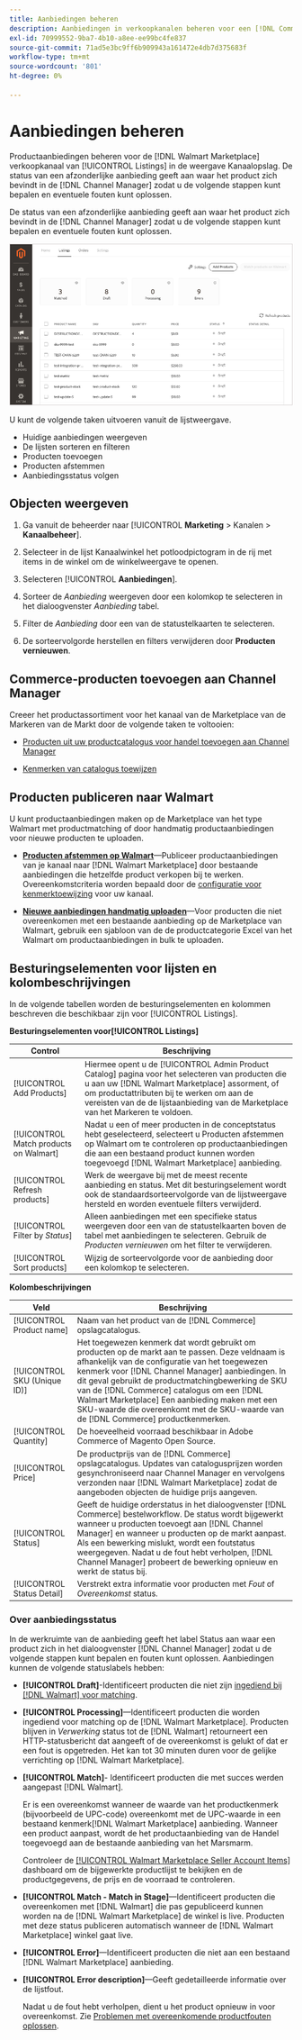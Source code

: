 ```yaml
---
title: Aanbiedingen beheren
description: Aanbiedingen in verkoopkanalen beheren voor een [!DNL Commerce] Opslaan met Channel Manager voor Adobe Commerce en Magento Open Source.
exl-id: 70999552-9ba7-4b10-a8ee-ee99bc4fe837
source-git-commit: 71ad5e3bc9ff6b909943a161472e4db7d375683f
workflow-type: tm+mt
source-wordcount: '801'
ht-degree: 0%

---
```


# Aanbiedingen beheren

Productaanbiedingen beheren voor de [!DNL Walmart Marketplace] verkoopkanaal van [!UICONTROL Listings] in de weergave Kanaalopslag. De status van een afzonderlijke aanbieding geeft aan waar het product zich bevindt in de [!DNL Channel Manager] zodat u de volgende stappen kunt bepalen en eventuele fouten kunt oplossen.

De status van een afzonderlijke aanbieding geeft aan waar het product zich bevindt in de [!DNL Channel Manager] zodat u de volgende stappen kunt bepalen en eventuele fouten kunt oplossen.

![Pagina met aanbiedingen voor een verbonden verkoopkanaal](assets/product-listing-landing.png)

U kunt de volgende taken uitvoeren vanuit de lijstweergave.

* Huidige aanbiedingen weergeven
* De lijsten sorteren en filteren
* Producten toevoegen
* Producten afstemmen
* Aanbiedingsstatus volgen

## Objecten weergeven

1. Ga vanuit de beheerder naar [!UICONTROL **Marketing** > Kanalen > **Kanaalbeheer**].

1. Selecteer in de lijst Kanaalwinkel het potloodpictogram in de rij met items in de winkel om de winkelweergave te openen.

1. Selecteren [!UICONTROL **Aanbiedingen**].

1. Sorteer de *Aanbieding* weergeven door een kolomkop te selecteren in het dialoogvenster *Aanbieding* tabel.

1. Filter de *Aanbieding* door een van de statustelkaarten te selecteren.

1. De sorteervolgorde herstellen en filters verwijderen door **Producten vernieuwen**.

## Commerce-producten toevoegen aan Channel Manager

Creeer het productassortiment voor het kanaal van de Marketplace van de Markeren van de Markt door de volgende taken te voltooien:

* [Producten uit uw productcatalogus voor handel toevoegen aan Channel Manager](add-products-to-channel-store.md)

* [Kenmerken van catalogus toewijzen](map-catalog-attributes.md#configure-product-attribute-settings)

## Producten publiceren naar Walmart

U kunt productaanbiedingen maken op de Marketplace van het type Walmart met productmatching of door handmatig productaanbiedingen voor nieuwe producten te uploaden.

* **[Producten afstemmen op Walmart](publish-listings-to-marketplace.md)**—Publiceer productaanbiedingen van je kanaal naar [!DNL Walmart Marketplace] door bestaande aanbiedingen die hetzelfde product verkopen bij te werken. Overeenkomstcriteria worden bepaald door de [configuratie voor kenmerktoewijzing](map-catalog-attributes.md) voor uw kanaal.

* **[Nieuwe aanbiedingen handmatig uploaden](publish-listings-to-marketplace.md#upload-new-product-listings)**—Voor producten die niet overeenkomen met een bestaande aanbieding op de Marketplace van Walmart, gebruik een sjabloon van de de productcategorie Excel van het Walmart om productaanbiedingen in bulk te uploaden.

## Besturingselementen voor lijsten en kolombeschrijvingen

In de volgende tabellen worden de besturingselementen en kolommen beschreven die beschikbaar zijn voor [!UICONTROL Listings].

**Besturingselementen voor[!UICONTROL Listings]**

| **Control** | **Beschrijving** |
|----------------------------------------|--------------------------------------------------------------------------------------------------------------------------------------------------------------------------------------------------------------|
| [!UICONTROL Add Products] | Hiermee opent u de [!UICONTROL Admin Product Catalog] pagina voor het selecteren van producten die u aan uw [!DNL Walmart Marketplace] assorment, of om productattributen bij te werken om aan de vereisten van de de lijstaanbieding van de Marketplace van het Markeren te voldoen. |
| [!UICONTROL Match products on Walmart] | Nadat u een of meer producten in de conceptstatus hebt geselecteerd, selecteert u Producten afstemmen op Walmart om te controleren op productaanbiedingen die aan een bestaand product kunnen worden toegevoegd [!DNL Walmart Marketplace] aanbieding. |
| [!UICONTROL Refresh products] | Werk de weergave bij met de meest recente aanbieding en status. Met dit besturingselement wordt ook de standaardsorteervolgorde van de lijstweergave hersteld en worden eventuele filters verwijderd. |
| [!UICONTROL Filter by *Status*] | Alleen aanbiedingen met een specifieke status weergeven door een van de statustelkaarten boven de tabel met aanbiedingen te selecteren. Gebruik de *Producten vernieuwen* om het filter te verwijderen. |
| [!UICONTROL Sort products] | Wijzig de sorteervolgorde voor de aanbieding door een kolomkop te selecteren. |


**Kolombeschrijvingen**

| **Veld** | **Beschrijving** |
|------------------------------|-----------------------------------------------------------------------------------------------------------------------------------------------------------------------------------------------------------------------------------------------------------------------------------------------------------------------------------------------------------------------------------------------------------------------|
| [!UICONTROL Product name] | Naam van het product van de [!DNL Commerce] opslagcatalogus. |
| [!UICONTROL SKU (Unique ID)] | Het toegewezen kenmerk dat wordt gebruikt om producten op de markt aan te passen. Deze veldnaam is afhankelijk van de configuratie van het toegewezen kenmerk voor [!DNL Channel Manager] aanbiedingen. In dit geval gebruikt de productmatchingbewerking de SKU van de [!DNL Commerce] catalogus om een [!DNL Walmart Marketplace]  Een aanbieding maken met een SKU-waarde die overeenkomt met de SKU-waarde van de [!DNL Commerce] productkenmerken. |
| [!UICONTROL  Quantity] | De hoeveelheid voorraad beschikbaar in Adobe Commerce of Magento Open Source. |
| [!UICONTROL Price] | De productprijs van de [!DNL Commerce] opslagcatalogus. Updates van catalogusprijzen worden gesynchroniseerd naar Channel Manager en vervolgens verzonden naar [!DNL Walmart Marketplace]  zodat de aangeboden objecten de huidige prijs aangeven. |
| [!UICONTROL Status] | Geeft de huidige orderstatus in het dialoogvenster [!DNL Commerce] bestelworkflow. De status wordt bijgewerkt wanneer u producten toevoegt aan [!DNL Channel Manager] en wanneer u producten op de markt aanpast. Als een bewerking mislukt, wordt een foutstatus weergegeven. Nadat u de fout hebt verholpen, [!DNL Channel Manager] probeert de bewerking opnieuw en werkt de status bij. |
| [!UICONTROL Status Detail] | Verstrekt extra informatie voor producten met *Fout* of *Overeenkomst* status. |

### Over aanbiedingsstatus

In de werkruimte van de aanbieding geeft het label Status aan waar een product zich in het dialoogvenster [!DNL Channel Manager] zodat u de volgende stappen kunt bepalen en fouten kunt oplossen. Aanbiedingen kunnen de volgende statuslabels hebben:

* **[!UICONTROL Draft]**-Identificeert producten die niet zijn [ingediend bij [!DNL Walmart] voor matching](publish-listings-to-marketplace.md#match-products).

* **[!UICONTROL Processing]**—Identificeert producten die worden ingediend voor matching op de [!DNL Walmart Marketplace]. Producten blijven in *Verwerking* status tot de [!DNL Walmart] retourneert een HTTP-statusbericht dat aangeeft of de overeenkomst is gelukt of dat er een fout is opgetreden. Het kan tot 30 minuten duren voor de gelijke verrichting op [!DNL Walmart Marketplace].

* **[!UICONTROL Match]**- Identificeert producten die met succes werden aangepast [!DNL Walmart].

   Er is een overeenkomst wanneer de waarde van het productkenmerk (bijvoorbeeld de UPC-code) overeenkomt met de UPC-waarde in een bestaand kenmerk[!DNL Walmart Marketplace] aanbieding. Wanneer een product aanpast, wordt de het productaanbieding van de Handel toegevoegd aan de bestaande aanbieding van het Marsmarm.

   Controleer de [[!UICONTROL Walmart Marketplace Seller Account Items]](https://seller.walmart.com/items-and-inventory/manage-items) dashboard om de bijgewerkte productlijst te bekijken en de productgegevens, de prijs en de voorraad te controleren.

* **[!UICONTROL Match - Match in Stage]**—Identificeert producten die overeenkomen met [!DNL Walmart] die pas gepubliceerd kunnen worden na de [!DNL Walmart Marketplace] de winkel is live. Producten met deze status publiceren automatisch wanneer de [!DNL Walmart Marketplace] winkel gaat live.

* **[!UICONTROL Error]**—Identificeert producten die niet aan een bestaand [!DNL Walmart Marketplace] aanbieding.

* **[!UICONTROL Error description]**—Geeft gedetailleerde informatie over de lijstfout.

   Nadat u de fout hebt verholpen, dient u het product opnieuw in voor overeenkomst. Zie [Problemen met overeenkomende productfouten oplossen](publish-listings-to-marketplace.md#troubleshoot-product-match-errors).
